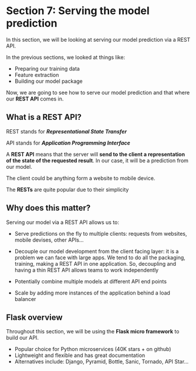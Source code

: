 # Section 7: Serving the model prediction

In this section, we will be looking at serving our model prediction via a REST API.

In the previous sections, we looked at things like:
- Preparing our training data
- Feature extraction
- Building our model package

Now, we are going to see how to serve our model prediction and that where our **REST API** comes in.

## What is a REST API?

REST stands for ***Representational State Transfer***

API stands for ***Application Programming Interface***

A **REST API** means that the server will **send to the client a representation of the state of the requested result**. In our case, it will be a prediction from our model.

The client could be anything form a website to mobile device.

The **RESTs** are quite popular due to their simplicity

## Why does this matter?

Serving our model via a REST API allows us to:
- Serve predictions on the fly to multiple clients: requests from websites, mobile devises, other APIs...

- Decouple our model development from the client facing layer: it is a problem we can face with large apps. We tend to do all the packaging, training, making a REST API in one application. So, decoupling and having a thin REST API allows teams to work independently

- Potentially combine multiple models at different API end points

- Scale by adding more instances of the application behind a load balancer

## Flask overview

Throughout this section, we will be using the **Flask micro framework** to build our API.

- Popular choice for Python microservices (40K stars + on github)
 - Lightweight and flexible and has great documentation
 - Alternatives include: Django, Pyramid, Bottle, Sanic, Tornado, API Star...
